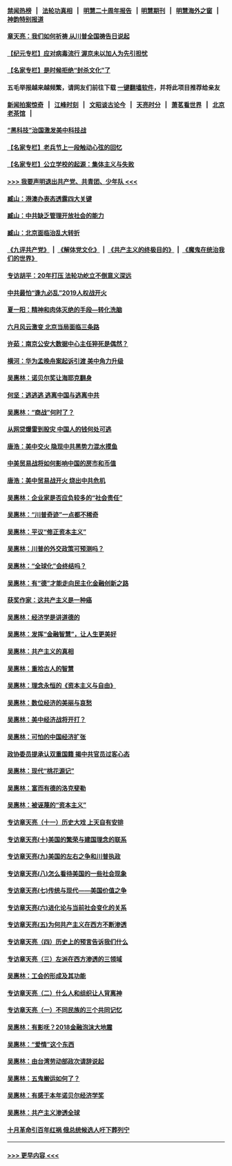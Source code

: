 #### [禁闻热榜](热点新闻.md?=0)  &nbsp;&nbsp;|&nbsp;&nbsp; [法轮功真相](https://github.com/gfw-breaker/truth/blob/master/README.md?=0) &nbsp;&nbsp;|&nbsp;&nbsp; [明慧二十周年报告](https://github.com/gfw-breaker/mh-reports/blob/master/README.md?=0) &nbsp;&nbsp;|&nbsp;&nbsp;[明慧期刊](https://github.com/gfw-breaker/mh-qikan) &nbsp;&nbsp;|&nbsp;&nbsp; [明慧海外之窗](https://github.com/gfw-breaker/mh-news/blob/master/README.md?=0) &nbsp;&nbsp;|&nbsp;&nbsp; [神韵特别报道](https://github.com/gfw-breaker/mh-news/blob/master/shenyun.md?=0)
#### [章天亮：我们如何祈祷 从川普全国祷告日说起](../pages/nsc423/n11944627.md?t=03171631) 
#### [【纪元专栏】应对病毒流行 渥京未以加人为先引担忧](../pages/nsc423/n11875714.md?t=03171631) 
#### [【名家专栏】是时候拒绝“封杀文化”了](../pages/nsc423/n11814093.md?t=03171631) 
#### 五毛举报越来越频繁，请网友们前往下载 [一键翻墙软件](https://github.com/gfw-breaker/ssr-accounts)，并将此项目推荐给亲友
#### [新闻拍案惊奇](https://github.com/gfw-breaker/banned-news/blob/master/pages/link4.md) &nbsp;&nbsp;|&nbsp;&nbsp; [江峰时刻](https://github.com/gfw-breaker/banned-news/blob/master/pages/link4.md) &nbsp;&nbsp;|&nbsp;&nbsp; [文昭谈古论今](https://github.com/gfw-breaker/banned-news/blob/master/pages/link4.md) &nbsp;&nbsp;|&nbsp;&nbsp; [天亮时分](https://github.com/gfw-breaker/banned-news/blob/master/pages/link4.md) &nbsp;&nbsp;|&nbsp;&nbsp; [萧茗看世界](https://github.com/gfw-breaker/banned-news/blob/master/pages/link4.md) &nbsp;&nbsp;|&nbsp;&nbsp; [北京老茶馆](https://github.com/gfw-breaker/banned-news/blob/master/pages/link4.md) &nbsp;&nbsp;|&nbsp;&nbsp; 
#### [“黑科技”治国激发美中科技战](../pages/nsc423/n11638056.md?t=03171631) 
#### [【名家专栏】老兵节上一段触动心弦的回忆](../pages/nsc423/n11646016.md?t=03171631) 
#### [【名家专栏】公立学校的起源：集体主义与失败](../pages/nsc423/n11601833.md?t=03171631) 
#### [>>> 我要声明退出共产党、共青团、少年队 <<<](https://github.com/begood0513/goodnews/blob/master/quit/letter.md) 
#### [臧山：港澳办表态透露四大关键](../pages/nsc423/n11421628.md?t=03171631) 
#### [臧山：中共缺乏管理开放社会的能力](../pages/nsc423/n11407457.md?t=03171631) 
#### [臧山：北京面临治乱大转折](../pages/nsc423/n11406895.md?t=03171631) 
#### [《九评共产党》](https://github.com/begood0513/9ping.md/blob/master/README.md) &nbsp;|&nbsp; [《解体党文化》](../../../../jtdwh.md/blob/master/README.md)  &nbsp;|&nbsp; [《共产主义的终极目的》](../../../../gczydzjmd.md/blob/master/README.md) &nbsp;|&nbsp; [《魔鬼在统治我们的世界》](../../../../mgztzwmdsj.md/blob/master/README.md) 
#### [专访胡平：20年打压 法轮功屹立不倒意义深远](../pages/nsc423/n11398800.md?t=03171631) 
#### [中共最怕“逢九必乱”2019人权战开火](../pages/nsc423/n11385248.md?t=03171631) 
#### [夏一阳：精神和肉体灭绝的手段—转化洗脑](../pages/nsc423/n11368250.md?t=03171631) 
#### [六月风云激变 北京当局面临三条路](../pages/nsc423/n11313668.md?t=03171631) 
#### [许茹：南京公安大数据中心主任猝死是偶然？](../pages/nsc423/n11064744.md?t=03171631) 
#### [横河：华为孟晚舟案起诉引渡 美中角力升级](../pages/nsc423/n11027230.md?t=03171631) 
#### [吴惠林：诺贝尔奖让海耶克翻身](../pages/nsc423/n10890049.md?t=03171631) 
#### [何坚：逃逃逃 逃离中国与逃离中共](../pages/nsc423/n10592891.md?t=03171631) 
#### [吴惠林：“商战”何时了？](../pages/nsc423/n10573558.md?t=03171631) 
#### [从网贷爆雷到股灾 中国人的钱何处可逃](../pages/nsc423/n10572800.md?t=03171631) 
#### [唐浩：美中交火 隐现中共黑势力混水摸鱼](../pages/nsc423/n10544040.md?t=03171631) 
#### [中美贸易战将如何影响中国的房市和币值](../pages/nsc423/n10543697.md?t=03171631) 
#### [唐浩：美中贸易战开火 烧出中共危机](../pages/nsc423/n10540126.md?t=03171631) 
#### [吴惠林：企业家是否应负较多的“社会责任”](../pages/nsc423/n10535022.md?t=03171631) 
#### [吴惠林：“川普奇迹”一点都不稀奇](../pages/nsc423/n10512808.md?t=03171631) 
#### [吴惠林：平议“修正资本主义”](../pages/nsc423/n10495724.md?t=03171631) 
#### [吴惠林：川普的外交政策可预测吗？](../pages/nsc423/n10462387.md?t=03171631) 
#### [吴惠林：“全球化”会终结吗？](../pages/nsc423/n10452838.md?t=03171631) 
#### [吴惠林：有“德”才能走向民主化金融创新之路](../pages/nsc423/n10432292.md?t=03171631) 
#### [获奖作家：这共产主义是一种癌](../pages/nsc423/n10431541.md?t=03171631) 
#### [吴惠林：经济学是讲道德的](../pages/nsc423/n10398014.md?t=03171631) 
#### [吴惠林：发挥“金融智慧”，让人生更美好](../pages/nsc423/n10375019.md?t=03171631) 
#### [吴惠林：共产主义的真相](../pages/nsc423/n10351394.md?t=03171631) 
#### [吴惠林：重拾古人的智慧](../pages/nsc423/n10337691.md?t=03171631) 
#### [吴惠林：理念永恒的《资本主义与自由》](../pages/nsc423/n10316274.md?t=03171631) 
#### [吴惠林：数位经济的美丽与哀愁](../pages/nsc423/n10292946.md?t=03171631) 
#### [吴惠林：美中经济战将开打？](../pages/nsc423/n10258825.md?t=03171631) 
#### [吴惠林：可怕的中国经济扩张](../pages/nsc423/n10219147.md?t=03171631) 
#### [政协委员提承认双重国籍 揭中共官员过客心态](../pages/nsc423/n10208809.md?t=03171631) 
#### [吴惠林：现代“桃花源记”](../pages/nsc423/n10185234.md?t=03171631) 
#### [吴惠林：富而有德的洛克斐勒](../pages/nsc423/n10142264.md?t=03171631) 
#### [吴惠林：被诬蔑的“资本主义”](../pages/nsc423/n10124816.md?t=03171631) 
#### [专访章天亮（十一）历史大戏 上天自有安排](../pages/nsc423/n10094905.md?t=03171631) 
#### [专访章天亮(十)美国的繁荣与建国理念的联系](../pages/nsc423/n10094899.md?t=03171631) 
#### [专访章天亮(九)美国的左右之争和川普执政](../pages/nsc423/n10094889.md?t=03171631) 
#### [专访章天亮(八)怎么看待美国的一些社会现象](../pages/nsc423/n10094857.md?t=03171631) 
#### [专访章天亮(七)传统与现代——美国价值之争](../pages/nsc423/n10093140.md?t=03171631) 
#### [专访章天亮(六)进化论与当前社会变化的关系](../pages/nsc423/n10092036.md?t=03171631) 
#### [专访章天亮(五)为何共产主义在西方不断渗透](../pages/nsc423/n10083620.md?t=03171631) 
#### [专访章天亮（四）历史上的预言告诉我们什么](../pages/nsc423/n10083606.md?t=03171631) 
#### [专访章天亮（三）左派在西方渗透的三领域](../pages/nsc423/n10081115.md?t=03171631) 
#### [吴惠林：工会的形成及其功能](../pages/nsc423/n10080633.md?t=03171631) 
#### [专访章天亮（二）什么人和组织让人背离神](../pages/nsc423/n10076637.md?t=03171631) 
#### [专访章天亮（一）不同民族的三个共同记忆](../pages/nsc423/n10074188.md?t=03171631) 
#### [吴惠林：有影呒？2018金融泡沫大地震](../pages/nsc423/n10040534.md?t=03171631) 
#### [吴惠林：“爱情”这个东西](../pages/nsc423/n10019423.md?t=03171631) 
#### [吴惠林：由台湾劳动部政次请辞说起](../pages/nsc423/n9979679.md?t=03171631) 
#### [吴惠林：五鬼搬运如何了？](../pages/nsc423/n9925338.md?t=03171631) 
#### [吴惠林：有感于本年诺贝尔经济学奖](../pages/nsc423/n9871883.md?t=03171631) 
#### [吴惠林：共产主义渗透全球](../pages/nsc423/n9812748.md?t=03171631) 
#### [十月革命引百年红祸 俄总统候选人吁下葬列宁](../pages/nsc423/n9810182.md?t=03171631) 

----
#### [ >>> 更早内容 <<< ](../indexes/nsc423-earlier.md)
